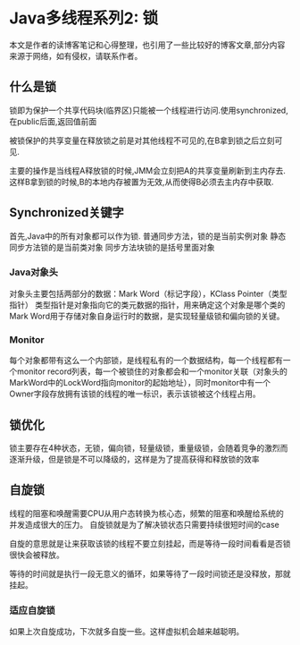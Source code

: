 # Java多线程系列2: 锁
本文是作者的读博客笔记和心得整理，也引用了一些比较好的博客文章,部分内容来源于网络，如有侵权，请联系作者。

## 什么是锁
锁即为保护一个共享代码块(临界区)只能被一个线程进行访问.使用synchronized,在public后面,返回值前面

被锁保护的共享变量在释放锁之前是对其他线程不可见的,在B拿到锁之后立刻可见.

主要的操作是当线程A释放锁的时候,JMM会立刻把A的共享变量刷新到主内存去.这样B拿到锁的时候,B的本地内存被置为无效,从而使得B必须去主内存中获取.

## Synchronized关键字
首先,Java中的所有对象都可以作为锁.
普通同步方法，锁的是当前实例对象
静态同步方法锁的是当前类对象
同步方法块锁的是括号里面对象

### Java对象头
对象头主要包括两部分的数据：Mark Word（标记字段），KClass Pointer（类型指针）
类型指针是对象指向它的类元数据的指针，用来确定这个对象是哪个类的
Mark Word用于存储对象自身运行时的数据，是实现轻量级锁和偏向锁的关键。

### Monitor
每个对象都带有这么一个内部锁，是线程私有的一个数据结构，每一个线程都有一个monitor record列表，每一个被锁住的对象都会和一个monitor关联（对象头的MarkWord中的LockWord指向monitor的起始地址），同时monitor中有一个Owner字段存放拥有该锁的线程的唯一标识，表示该锁被这个线程占用。

## 锁优化
锁主要存在4种状态，无锁，偏向锁，轻量级锁，重量级锁，会随着竞争的激烈而逐渐升级，但是锁是不可以降级的，这样是为了提高获得和释放锁的效率

## 自旋锁
线程的阻塞和唤醒需要CPU从用户态转换为核心态，频繁的阻塞和唤醒给系统的并发造成很大的压力。
自旋锁就是为了解决锁状态只需要持续很短时间的case

自旋的意思就是让来获取该锁的线程不要立刻挂起，而是等待一段时间看看是否锁很快会被释放。

等待的时间就是执行一段无意义的循环，如果等待了一段时间锁还是没释放，那就挂起。

### 适应自旋锁
如果上次自旋成功，下次就多自旋一些。这样虚拟机会越来越聪明。

